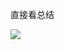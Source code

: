 直接看总结

![](https://upload-images.jianshu.io/upload_images/7094266-1d8a987f6483ec8a.png?imageMogr2/auto-orient/strip%7CimageView2/2/w/1240)

